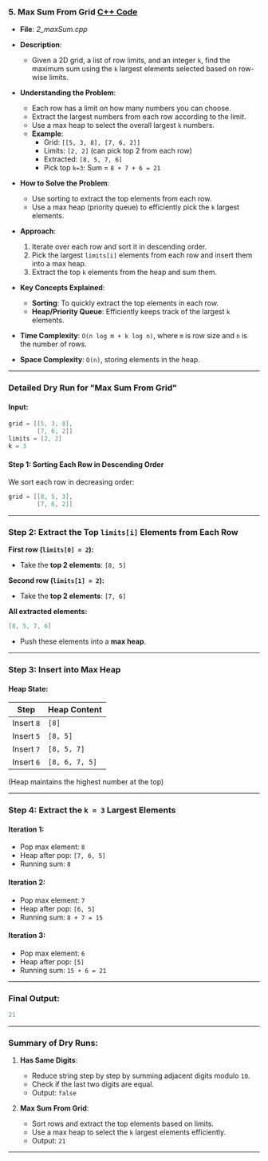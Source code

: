 ### 5. **Max Sum From Grid** [C++ Code](./code.cpp)  

- **File**: _2_maxSum.cpp_  
- **Description**:  
  - Given a 2D grid, a list of row limits, and an integer `k`, find the maximum sum using the `k` largest elements selected based on row-wise limits.  

- **Understanding the Problem**:  
  - Each row has a limit on how many numbers you can choose.  
  - Extract the largest numbers from each row according to the limit.  
  - Use a max heap to select the overall largest `k` numbers.  
  - **Example**:  
    - Grid: `[[5, 3, 8], [7, 6, 2]]`  
    - Limits: `[2, 2]` (can pick top 2 from each row)  
    - Extracted: `[8, 5, 7, 6]`  
    - Pick top `k=3`: Sum = `8 + 7 + 6 = 21`  

- **How to Solve the Problem**:  
  - Use sorting to extract the top elements from each row.  
  - Use a max heap (priority queue) to efficiently pick the `k` largest elements.  

- **Approach**:  
  1. Iterate over each row and sort it in descending order.  
  2. Pick the largest `limits[i]` elements from each row and insert them into a max heap.  
  3. Extract the top `k` elements from the heap and sum them.  

- **Key Concepts Explained**:  
  - **Sorting**: To quickly extract the top elements in each row.  
  - **Heap/Priority Queue**: Efficiently keeps track of the largest `k` elements.  

- **Time Complexity**: `O(n log m + k log n)`, where `m` is row size and `n` is the number of rows.  
- **Space Complexity**: `O(n)`, storing elements in the heap.  
---

### **Detailed Dry Run for "Max Sum From Grid"**  

#### **Input:**  
```cpp
grid = [[5, 3, 8],  
        [7, 6, 2]]  
limits = [2, 2]  
k = 3  
```

#### **Step 1: Sorting Each Row in Descending Order**  
We sort each row in decreasing order:  
```cpp
grid = [[8, 5, 3],  
        [7, 6, 2]]
```

---

### **Step 2: Extract the Top `limits[i]` Elements from Each Row**  

**First row (`limits[0] = 2`):**  
- Take the **top 2 elements**: `[8, 5]`  

**Second row (`limits[1] = 2`):**  
- Take the **top 2 elements**: `[7, 6]`  

**All extracted elements:**  
```cpp
[8, 5, 7, 6]
```
- Push these elements into a **max heap**.

---

### **Step 3: Insert into Max Heap**  

#### **Heap State:**  
| Step | Heap Content |
|------|-------------|
| Insert `8` | `[8]` |
| Insert `5` | `[8, 5]` |
| Insert `7` | `[8, 5, 7]` |
| Insert `6` | `[8, 6, 7, 5]` |

(Heap maintains the highest number at the top)

---

### **Step 4: Extract the `k = 3` Largest Elements**  

#### **Iteration 1:**  
- Pop max element: `8`
- Heap after pop: `[7, 6, 5]`
- Running sum: `8`

#### **Iteration 2:**  
- Pop max element: `7`
- Heap after pop: `[6, 5]`
- Running sum: `8 + 7 = 15`

#### **Iteration 3:**  
- Pop max element: `6`
- Heap after pop: `[5]`
- Running sum: `15 + 6 = 21`

---

### **Final Output:**  
```cpp
21
```

---

### **Summary of Dry Runs:**  
1. **Has Same Digits**:
   - Reduce string step by step by summing adjacent digits modulo `10`.
   - Check if the last two digits are equal.
   - Output: `false`  

2. **Max Sum From Grid**:
   - Sort rows and extract the top elements based on limits.
   - Use a max heap to select the `k` largest elements efficiently.
   - Output: `21`

--- 
